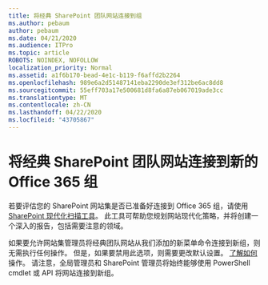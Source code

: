 ```yaml
---
title: 将经典 SharePoint 团队网站连接到组
ms.author: pebaum
author: pebaum
ms.date: 04/21/2020
ms.audience: ITPro
ms.topic: article
ROBOTS: NOINDEX, NOFOLLOW
localization_priority: Normal
ms.assetid: a1f6b170-bead-4e1c-b119-f6affd2b2264
ms.openlocfilehash: 989e6a2d51487141eba2290de3ef312be6ac8dd8
ms.sourcegitcommit: 55eff703a17e500681d8fa6a87eb067019ade3cc
ms.translationtype: MT
ms.contentlocale: zh-CN
ms.lasthandoff: 04/22/2020
ms.locfileid: "43705867"
---
```

# <a name="connect-classic-sharepoint-team-sites-to-new-office-365-groups"></a>将经典 SharePoint 团队网站连接到新的 Office 365 组

若要评估您的 SharePoint 网站集是否已准备好连接到 Office 365 组，请使用[SharePoint 现代化扫描工具](https://go.microsoft.com/fwlink/?linkid=873066)。 此工具可帮助您规划网站现代化策略，并将创建一个深入的报告，包括需要注意的领域。
  
如果要允许网站集管理员将经典团队网站从我们添加的新菜单命令连接到新组，则无需执行任何操作。 但是，如果要禁用此选项，则需要更改默认设置。 [了解如何](https://go.microsoft.com/fwlink/?linkid=2004316)操作。 请注意，全局管理员和 SharePoint 管理员将始终能够使用 PowerShell cmdlet 或 API 将网站连接到新组。
  

